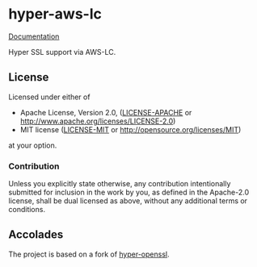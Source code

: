 # hyper-aws-lc

[Documentation](https://docs.rs/hyper-aws-lc)

Hyper SSL support via AWS-LC.

## License

Licensed under either of

 * Apache License, Version 2.0, ([LICENSE-APACHE](LICENSE-APACHE) or http://www.apache.org/licenses/LICENSE-2.0)
 * MIT license ([LICENSE-MIT](LICENSE-MIT) or http://opensource.org/licenses/MIT)

at your option.

### Contribution

Unless you explicitly state otherwise, any contribution intentionally
submitted for inclusion in the work by you, as defined in the Apache-2.0
license, shall be dual licensed as above, without any additional terms or
conditions.

## Accolades

The project is based on a fork of [hyper-openssl](https://github.com/sfackler/hyper-openssl).